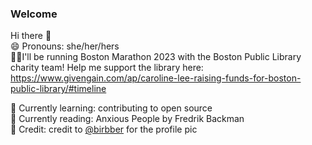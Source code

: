 ### Welcome

Hi there 👋 \
😄 Pronouns: she/her/hers \
🏃‍♀️I'll be running Boston Marathon 2023 with the Boston Public Library charity team! Help me support the library here: \
https://www.givengain.com/ap/caroline-lee-raising-funds-for-boston-public-library/#timeline 


🌱 Currently learning: contributing to open source \
:book: Currently reading: Anxious People by Fredrik Backman \
:parrot: Credit: credit to [@birbber](https://instagram.com/birbber) for the profile pic 


<!--
**leec94/leec94** is a ✨ _special_ ✨ repository because its `README.md` (this file) appears on your GitHub profile.

Here are some ideas to get you started:

- 🔭 I’m currently working on ...
- 🌱 I’m currently learning ...
- 👯 I’m looking to collaborate on ...
- 🤔 I’m looking for help with ...
- 💬 Ask me about ...
- 📫 How to reach me: ...
- 😄 Pronouns: ...
- ⚡ Fun fact: ...

![https://twitter.com/carolineperhaps](https://img.shields.io/badge/Twitter-1DA1F2?style=for-the-badge&logo=twitter&logoColor=white) ![https://dev.to/leec94](https://img.shields.io/badge/dev.to-0A0A0A?style=for-the-badge&logo=devdotto&logoColor=white) 
-->
